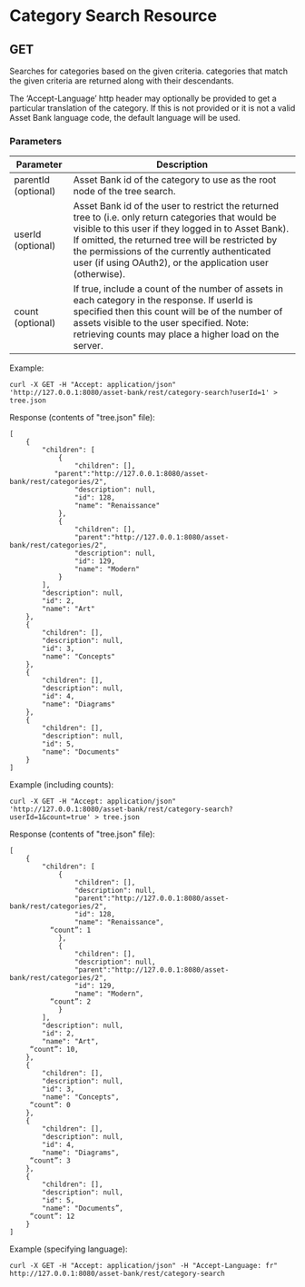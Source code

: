 # Category Search Resource
## GET
Searches for categories based on the given criteria.
categories that match the given criteria are returned along with their descendants.

The ‘Accept-Language’ http header may optionally be provided to get a particular translation of the category. If this is not provided or it is not a valid Asset Bank language code, the default language will be used.

### Parameters


<table class="standard-table">
  <thead>
    <tr>
      <th>Parameter</th>
      <th>Description</th>
    </tr>
  </thead>
  <tbody>
    <tr>
      <td>parentId (optional)</td>
      <td>Asset Bank id of the category to use as the root node of the tree search.</td>
    </tr>
    <tr>
      <td>userId (optional)</td>
      <td>Asset Bank id of the user to restrict the returned tree to (i.e. only return categories that would be visible to this user if they logged in to Asset Bank). If omitted, the returned tree will be restricted by the permissions of the currently authenticated user (if using OAuth2), or the application user (otherwise).</td>
    </tr>
    <tr>
      <td>count (optional)</td>
      <td>If true, include a count of the number of assets in each category in the response. If userId is specified then this count will be of the number of assets visible to the user specified. Note: retrieving counts may place a higher load on the server.</td>
    </tr> 
  </tbody>
</table>

Example:
```
curl -X GET -H "Accept: application/json" 'http://127.0.0.1:8080/asset-bank/rest/category-search?userId=1' > tree.json
```

Response (contents of "tree.json" file):
```
[
    {
        "children": [
            {
                "children": [],
		   "parent":"http://127.0.0.1:8080/asset-bank/rest/categories/2",
                "description": null,
                "id": 128,
                "name": "Renaissance"
            },
            {
                "children": [],
                "parent":"http://127.0.0.1:8080/asset-bank/rest/categories/2",
                "description": null,
                "id": 129,
                "name": "Modern"
            }
        ],
        "description": null,
        "id": 2,
        "name": "Art"
    },
    {
        "children": [],
        "description": null,
        "id": 3,
        "name": "Concepts"
    },
    {
        "children": [],
        "description": null,
        "id": 4,
        "name": "Diagrams"
    },
    {
        "children": [],
        "description": null,
        "id": 5,
        "name": "Documents"
    }
]
```

Example (including counts):
```
curl -X GET -H "Accept: application/json" 'http://127.0.0.1:8080/asset-bank/rest/category-search?userId=1&count=true' > tree.json
```

Response (contents of "tree.json" file):
```
[
    {
        "children": [
            {
                "children": [],
                "description": null,
                "parent":"http://127.0.0.1:8080/asset-bank/rest/categories/2",
                "id": 128,
                "name": "Renaissance",
		  “count”: 1
            },
            {
                "children": [],
                "description": null,
                "parent":"http://127.0.0.1:8080/asset-bank/rest/categories/2",
                "id": 129,
                "name": "Modern",
		  “count”: 2
            }
        ],
        "description": null,
        "id": 2,
        "name": "Art",
	 “count”: 10,
    },
    {
        "children": [],
        "description": null,
        "id": 3,
        "name": "Concepts",
	 “count”: 0
    },
    {
        "children": [],
        "description": null,
        "id": 4,
        "name": "Diagrams",
	 “count”: 3
    },
    {
        "children": [],
        "description": null,
        "id": 5,
        "name": "Documents”,
	 “count”: 12
    }
]
```

Example (specifying language):
```
curl -X GET -H "Accept: application/json" -H "Accept-Language: fr" http://127.0.0.1:8080/asset-bank/rest/category-search
```
